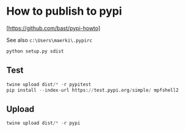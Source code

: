 # How to publish to pypi

[https://github.com/bast/pypi-howto]

See also `c:\Users\maerki\.pypirc`

```python
python setup.py sdist
```

## Test

```python
twine upload dist/* -r pypitest
pip install --index-url https://test.pypi.org/simple/ mpfshell2
```

## Upload

```python
twine upload dist/* -r pypi
```
